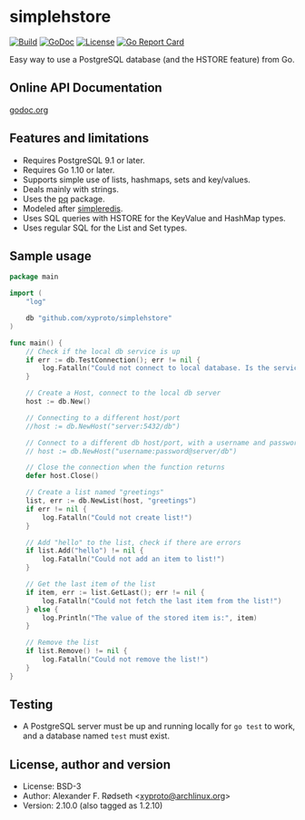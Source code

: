 simplehstore
===========

[![Build](https://github.com/xyproto/simplehstore/actions/workflows/test.yml/badge.svg)](https://github.com/xyproto/simplehstore/actions/workflows/test.yml)
[![GoDoc](https://godoc.org/github.com/xyproto/simplehstore?status.svg)](http://godoc.org/github.com/xyproto/simplehstore)
[![License](http://img.shields.io/badge/license-BSD-blue.svg?style=flat)](https://raw.githubusercontent.com/xyproto/simplehstore/master/LICENSE)
[![Go Report Card](https://goreportcard.com/badge/github.com/xyproto/simplehstore)](https://goreportcard.com/report/github.com/xyproto/simplehstore)


Easy way to use a PostgreSQL database (and the HSTORE feature) from Go.


Online API Documentation
------------------------

[godoc.org](http://godoc.org/github.com/xyproto/simplehstore)


Features and limitations
------------------------

* Requires PostgreSQL 9.1 or later.
* Requires Go 1.10 or later.
* Supports simple use of lists, hashmaps, sets and key/values.
* Deals mainly with strings.
* Uses the [pq](https://github.com/lib/pq) package.
* Modeled after [simpleredis](https://github.com/xyproto/simpleredis).
* Uses SQL queries with HSTORE for the KeyValue and HashMap types.
* Uses regular SQL for the List and Set types.

Sample usage
------------

~~~go
package main

import (
    "log"

    db "github.com/xyproto/simplehstore"
)

func main() {
    // Check if the local db service is up
    if err := db.TestConnection(); err != nil {
        log.Fatalln("Could not connect to local database. Is the service up and running?")
    }

    // Create a Host, connect to the local db server
    host := db.New()

    // Connecting to a different host/port
    //host := db.NewHost("server:5432/db")

    // Connect to a different db host/port, with a username and password
    // host := db.NewHost("username:password@server/db")

    // Close the connection when the function returns
    defer host.Close()

    // Create a list named "greetings"
    list, err := db.NewList(host, "greetings")
    if err != nil {
        log.Fatalln("Could not create list!")
    }

    // Add "hello" to the list, check if there are errors
    if list.Add("hello") != nil {
        log.Fatalln("Could not add an item to list!")
    }

    // Get the last item of the list
    if item, err := list.GetLast(); err != nil {
        log.Fatalln("Could not fetch the last item from the list!")
    } else {
        log.Println("The value of the stored item is:", item)
    }

    // Remove the list
    if list.Remove() != nil {
        log.Fatalln("Could not remove the list!")
    }
}
~~~

Testing
-------

* A PostgreSQL server must be up and running locally for `go test` to work, and a database named `test` must exist.


License, author and version
---------------------------

* License: BSD-3
* Author: Alexander F. Rødseth &lt;xyproto@archlinux.org&gt;
* Version: 2.10.0 (also tagged as 1.2.10)
